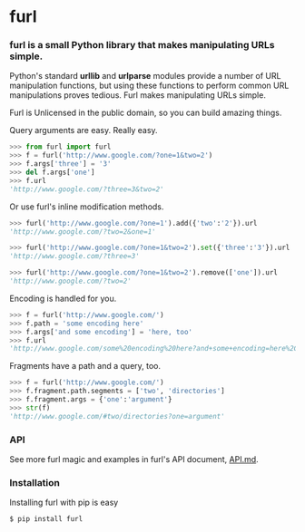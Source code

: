 # furl

### furl is a small Python library that makes manipulating URLs simple.

Python's standard __urllib__ and __urlparse__ modules provide a number of URL
manipulation functions, but using these functions to perform common URL
manipulations proves tedious. Furl makes manipulating URLs simple.

Furl is Unlicensed in the public domain, so you can build amazing things.

Query arguments are easy. Really easy.

```python
>>> from furl import furl
>>> f = furl('http://www.google.com/?one=1&two=2')
>>> f.args['three'] = '3'
>>> del f.args['one']
>>> f.url
'http://www.google.com/?three=3&two=2'
```

Or use furl's inline modification methods.

```python
>>> furl('http://www.google.com/?one=1').add({'two':'2'}).url
'http://www.google.com/?two=2&one=1'

>>> furl('http://www.google.com/?one=1&two=2').set({'three':'3'}).url
'http://www.google.com/?three=3'

>>> furl('http://www.google.com/?one=1&two=2').remove(['one']).url
'http://www.google.com/?two=2'
```

Encoding is handled for you.

```python
>>> f = furl('http://www.google.com/')
>>> f.path = 'some encoding here'
>>> f.args['and some encoding'] = 'here, too'
>>> f.url
'http://www.google.com/some%20encoding%20here?and+some+encoding=here%2C+too'
```

Fragments have a path and a query, too.

```python
>>> f = furl('http://www.google.com/')
>>> f.fragment.path.segments = ['two', 'directories']
>>> f.fragment.args = {'one':'argument'}
>>> str(f)
'http://www.google.com/#two/directories?one=argument'
```

### API

See more furl magic and examples in furl's API document, <a
href="https://github.com/gruns/furl/blob/master/API.md"> API.md</a>.


### Installation

Installing furl with pip is easy

```
$ pip install furl
```